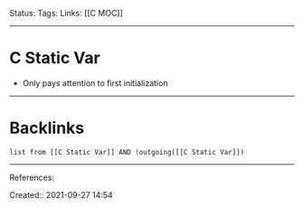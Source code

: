 Status: 
Tags: 
Links: [[C MOC]]
___
# C Static Var
- Only pays attention to first initialization
___
# Backlinks
```dataview
list from [[C Static Var]] AND !outgoing([[C Static Var]])
```
___
References:

Created:: 2021-09-27 14:54